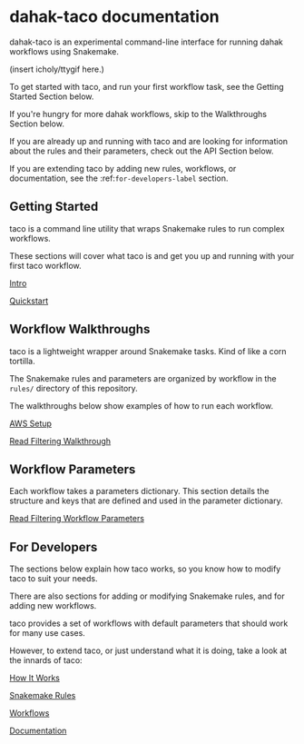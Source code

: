 # dahak-taco documentation

dahak-taco is an experimental command-line interface
for running dahak workflows using Snakemake.

(insert icholy/ttygif here.)

To get started with taco,
and run your first workflow task,
see the Getting Started Section below.

If you're hungry for more dahak workflows,
skip to the Walkthroughs Section below.

If you are already up and running 
with taco and are looking for 
information about the rules and their 
parameters, check out the 
API Section below.

If you are extending taco by adding new
rules, workflows, or documentation, see 
the :ref:`for-developers-label` section.



## Getting Started

taco is a command line utility that wraps
Snakemake rules to run complex workflows.

These sections will cover what taco is
and get you up and running with your 
first taco workflow.

[Intro](/intro/Intro.md)

[Quickstart](/intro/Quickstart.md)


## Workflow Walkthroughs

taco is a lightweight wrapper around Snakemake tasks.
Kind of like a corn tortilla.

The Snakemake rules and parameters are organized 
by workflow in the `rules/` directory 
of this repository.

The walkthroughs below show examples
of how to run each workflow.

[AWS Setup](walkthrus/AWS_Setup.md)

[Read Filtering Walkthrough](walkthrus/ReadFiltWalkthru.md)


## Workflow Parameters

Each workflow takes a parameters dictionary.
This section details the structure and keys
that are defined and used in the parameter 
dictionary.

[Read Filtering Workflow Parameters](/ReadFiltering.md)


## For Developers

The sections below explain how taco works,
so you know how to modify taco to suit your needs.

There are also sections for adding or modifying
Snakemake rules, and for adding new workflows.

taco provides a set of workflows with default 
parameters that should work for many use cases.

However, to extend taco, or just understand
what it is doing, take a look at the innards of taco:

[How It Works](/dev/HowItWorks.md)

[Snakemake Rules](/dev/SnakemakeRules.md)

[Workflows](/dev/Workflows.md)

[Documentation](/dev/Docs.md)

